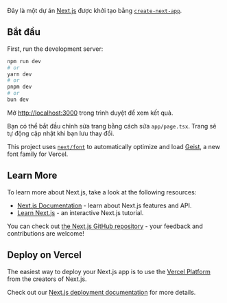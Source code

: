 Đây là một dự án [Next.js](https://nextjs.org) được khởi tạo bằng [`create-next-app`](https://nextjs.org/docs/app/api-reference/cli/create-next-app).

## Bắt đầu

First, run the development server:

```bash
npm run dev
# or
yarn dev
# or
pnpm dev
# or
bun dev
```

Mở [http://localhost:3000](http://localhost:3000) trong trình duyệt để xem kết quả.

Bạn có thể bắt đầu chỉnh sửa trang bằng cách sửa `app/page.tsx`. Trang sẽ tự động cập nhật khi bạn lưu thay đổi.

This project uses [`next/font`](https://nextjs.org/docs/app/building-your-application/optimizing/fonts) to automatically optimize and load [Geist](https://vercel.com/font), a new font family for Vercel.

## Learn More

To learn more about Next.js, take a look at the following resources:

- [Next.js Documentation](https://nextjs.org/docs) - learn about Next.js features and API.
- [Learn Next.js](https://nextjs.org/learn) - an interactive Next.js tutorial.

You can check out [the Next.js GitHub repository](https://github.com/vercel/next.js) - your feedback and contributions are welcome!

## Deploy on Vercel

The easiest way to deploy your Next.js app is to use the [Vercel Platform](https://vercel.com/new?utm_medium=default-template&filter=next.js&utm_source=create-next-app&utm_campaign=create-next-app-readme) from the creators of Next.js.

Check out our [Next.js deployment documentation](https://nextjs.org/docs/app/building-your-application/deploying) for more details.
